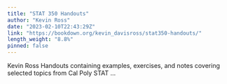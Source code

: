 ```yaml
---
title: "STAT 350 Handouts"
author: "Kevin Ross"
date: "2023-02-10T22:43:29Z"
link: "https://bookdown.org/kevin_davisross/stat350-handouts/"
length_weight: "8.8%"
pinned: false
---
```


Kevin Ross Handouts containing examples, exercises, and notes covering selected topics from Cal Poly STAT ...
